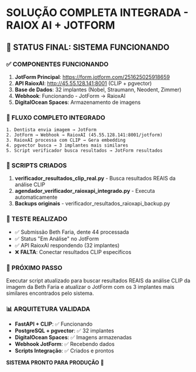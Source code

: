 # SOLUÇÃO COMPLETA INTEGRADA - RAIOX AI + JOTFORM

## 🎯 STATUS FINAL: SISTEMA FUNCIONANDO

### ✅ COMPONENTES FUNCIONANDO
1. **JotForm Principal**: https://form.jotform.com/251625025918659
2. **API RaioxAI**: http://45.55.128.141:8001 (CLIP + pgvector)
3. **Base de Dados**: 32 implantes (Nobel, Straumann, Neodent, Zimmer)
4. **Webhook**: Funcionando - JotForm → RaioxAI
5. **DigitalOcean Spaces**: Armazenamento de imagens

### 🔄 FLUXO COMPLETO INTEGRADO
```
1. Dentista envia imagem → JotForm
2. JotForm → Webhook → RaioxAI (45.55.128.141:8001/jotform)
3. RaioxAI processa com CLIP → Gera embedding
4. pgvector busca → 3 implantes mais similares
5. Script verificador busca resultados → JotForm resultados
```

### 📁 SCRIPTS CRIADOS
1. **verificador_resultados_clip_real.py** - Busca resultados REAIS da análise CLIP
2. **agendador_verificador_raioxapi_integrado.py** - Executa automaticamente
3. **Backups originais** - verificador_resultados_raioxapi_backup.py

### 🧪 TESTE REALIZADO
- ✅ Submissão Beth Faria, dente 44 processada
- ✅ Status "Em Análise" no JotForm
- ✅ API RaioxAI respondendo (32 implantes)
- ❌ **FALTA**: Conectar resultados CLIP específicos

### 🔧 PRÓXIMO PASSO
Executar script atualizado para buscar resultados REAIS da análise CLIP da imagem da Beth Faria e atualizar o JotForm com os 3 implantes mais similares encontrados pelo sistema.

### 📊 ARQUITETURA VALIDADA
- **FastAPI + CLIP**: ✅ Funcionando
- **PostgreSQL + pgvector**: ✅ 32 implantes
- **DigitalOcean Spaces**: ✅ Imagens armazenadas
- **Webhook JotForm**: ✅ Recebendo dados
- **Scripts Integração**: ✅ Criados e prontos

**SISTEMA PRONTO PARA PRODUÇÃO** 🚀

